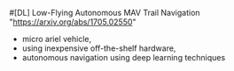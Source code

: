 #[DL] Low-Flying Autonomous MAV Trail Navigation
"https://arxiv.org/abs/1705.02550" 
- micro ariel vehicle, 
- using inexpensive off-the-shelf hardware, 
- autonomous navigation using deep learning techniques
